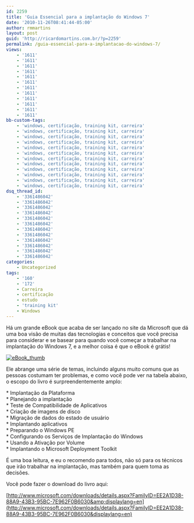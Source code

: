 ```yaml
---
id: 2259
title: 'Guia Essencial para a implantação do Windows 7'
date: '2010-11-26T08:41:44-05:00'
author: rmmartins
layout: post
guid: 'http://ricardomartins.com.br/?p=2259'
permalink: /guia-essencial-para-a-implantacao-do-windows-7/
views:
    - '1611'
    - '1611'
    - '1611'
    - '1611'
    - '1611'
    - '1611'
    - '1611'
    - '1611'
    - '1611'
    - '1611'
    - '1611'
    - '1611'
bb-custom-tags:
    - 'windows, certificação, training kit, carreira'
    - 'windows, certificação, training kit, carreira'
    - 'windows, certificação, training kit, carreira'
    - 'windows, certificação, training kit, carreira'
    - 'windows, certificação, training kit, carreira'
    - 'windows, certificação, training kit, carreira'
    - 'windows, certificação, training kit, carreira'
    - 'windows, certificação, training kit, carreira'
    - 'windows, certificação, training kit, carreira'
    - 'windows, certificação, training kit, carreira'
    - 'windows, certificação, training kit, carreira'
    - 'windows, certificação, training kit, carreira'
dsq_thread_id:
    - '3361486042'
    - '3361486042'
    - '3361486042'
    - '3361486042'
    - '3361486042'
    - '3361486042'
    - '3361486042'
    - '3361486042'
    - '3361486042'
    - '3361486042'
    - '3361486042'
    - '3361486042'
categories:
    - Uncategorized
tags:
    - '160'
    - '172'
    - Carreira
    - certificação
    - estudo
    - 'training kit'
    - Windows
---
```


Há um grande eBook que acaba de ser lançado no site da Microsoft que dá uma boa visão de muitas das tecnologias e conceitos que você precisa para considerar e se basear para quando você começar a trabalhar na implantação do Windows 7, e a melhor coisa é que o eBook é grátis!

[![](http://www.ricardomartins.com.br/wp-content/uploads/2010/11/eBook_thumb.jpg "eBook_thumb")](http://www.ricardomartins.com.br/wp-content/uploads/2010/11/eBook_thumb.jpg)

Ele abrange uma série de temas, incluindo alguns muito comuns que as pessoas costumam ter problemas, e como você pode ver na tabela abaixo, o escopo do livro é surpreendentemente amplo:

\* Implantação da Plataforma  
\* Planejando a implantação  
\* Teste de Compatibilidade de Aplicativos  
\* Criação de imagens de disco  
\* Migração de dados do estado de usuário  
\* Implantando aplicativos  
\* Preparando o Windows PE  
\* Configurando os Serviços de Implantação do Windows  
\* Usando a Ativação por Volume  
\* Implantando o Microsoft Deployment Toolkit

É uma boa leitura, e eu o recomendo para todos, não só para os técnicos que irão trabalhar na implantação, mas também para quem toma as decisões.

Você pode fazer o download do livro aqui:

[http://www.microsoft.com/downloads/details.aspx?FamilyID=EE2A1D38-88A9-43B3-95BC-7E962F0B6030&amp;displaylang=en](http://www.microsoft.com/downloads/details.aspx?FamilyID=EE2A1D38-88A9-43B3-95BC-7E962F0B6030&displaylang=en)